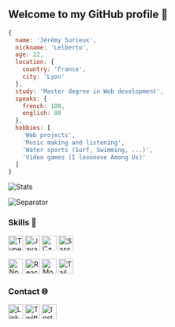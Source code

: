 ## Welcome to my GitHub profile 🥳

```JavaScript
{
  name: 'Jérémy Surieux',
  nickname: 'Lelberto',
  age: 22,
  location: {
    country: 'France',
    city: 'Lyon'
  },
  study: 'Master degree in Web development',
  speaks: {
    french: 100,
    english: 80
  },
  hobbies: [
    'Web projects',
    'Music making and listening',
    'Water sports (Surf, Swimming, ...)',
    'Video games (I looooove Among Us)'
  ]
}
```

![Stats](https://github-readme-stats.vercel.app/api?username=Lelberto)

![Separator](https://i.gyazo.com/5ad8a6123e3c113e48128b93f67c3870.png)

### Skills 🔧

[<img src="https://cdn.iconscout.com/icon/free/png-512/typescript-1174965.png" title="TypeScript" width="30" />](https://typescriptlang.org)
[<img src="https://cdn.iconscout.com/icon/free/png-256/java-43-569305.png" title="Java" width="30" />](https://www.java.com)
[<img src="https://user-images.githubusercontent.com/42747200/46140125-da084900-c26d-11e8-8ea7-c45ae6306309.png" title="C++" width="30" />](https://www.cplusplus.com)
[<img src="https://d2eip9sf3oo6c2.cloudfront.net/tags/images/000/001/057/full/scsslogo.png" title="Sass" width="30" />](https://sass-lang.com)

[<img src="https://image.flaticon.com/icons/png/512/919/919825.png" title="NodeJS" width="30" />](https://nodejs.org)
[<img src="https://ionicframework.com/jp/docs/assets/icons/logo-react-icon.png" title="React" width="30" />](https://fr.reactjs.org)
[<img src="https://img.icons8.com/color/452/mongodb.png" title="MongoDB" width="30" />](https://www.mongodb.com)
[<img src="https://www.markusantonwolf.com/media/pages/blog/tailwind-css/265298487-1596675041/tailwind-css-logo.svg" title="TailwindCSS" width="30" />](https://tailwindcss.com)

### Contact 🌐

[<img src="https://www.linkmobility.fr/wp-content/uploads/2015/11/linkedin-icon.png" title="LinkedIn" width="30" />](https://www.linkedin.com/in/j%C3%A9r%C3%A9my-surieux-24552a160)
[<img src="https://cdn.icon-icons.com/icons2/836/PNG/512/Twitter_icon-icons.com_66803.png" title="Twitter" width="30" />](https://twitter.com/Lelberto)
[<img src="https://image.flaticon.com/icons/png/512/174/174855.png" title="Instagram" width="30" />](https://www.instagram.com/jerme98)
